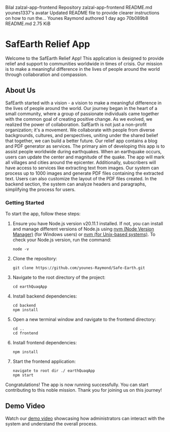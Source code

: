 Bilal
zalzal-app-frontend
Repository
zalzal-app-frontend
README.md
younes1337's avatar
Updated README file to provide clearer instructions on how to run the...
Younes Raymond authored 1 day ago
70b089b8
README.md
2.75 KiB
# SafEarth Relief App
Welcome to the SafEarth Relief App! This application is designed to provide relief and support to communities worldwide in times of crisis. Our mission is to make a meaningful difference in the lives of people around the world through collaboration and compassion.
## About Us
SafEarth started with a vision - a vision to make a meaningful difference in the lives of people around the world. Our journey began in the heart of a small community, where a group of passionate individuals came together with the common goal of creating positive change. As we evolved, we realized the power of collaboration. SafEarth is not just a non-profit organization; it's a movement. We collaborate with people from diverse backgrounds, cultures, and perspectives, uniting under the shared belief that together, we can build a better future.
Our relief app contains a blog and PDF generator as services. The primary aim of developing this app is to assist people worldwide during earthquakes. When an earthquake occurs, users can update the center and magnitude of the quake. The app will mark all villages and cities around the epicenter.
Additionally, subscribers will have access to services like extracting text from images. Our system can process up to 1000 images and generate PDF files containing the extracted text. Users can also customize the layout of the PDF files created. In the backend section, the system can analyze headers and paragraphs, simplifying the process for users.
### Getting Started
To start the app, follow these steps:
1. Ensure you have Node.js version v20.11.1 installed. If not, you can install and manage different versions of Node.js using [nvm (Node Version Manager)](https://github.com/coreybutler/nvm-windows/releases) (for Windows users) or [nvm (for Unix-based systems)](https://github.com/nvm-sh/nvm). To check your Node.js version, run the command:
   ```
   node -v
   ```
2. Clone the repository:
   ```
   git clone https://github.com/younes-Raymond/Safe-Earth.git
   ```
3. Navigate to the root directory of the project:
   ```
   cd earthQuaqApp
   ```
4. Install backend dependencies:
   ```
   cd backend
   npm install
   ```
6. Open a new terminal window and navigate to the frontend directory:
   ```
   cd ..
   cd frontend
   ```
7. Install frontend dependencies:
   ```
   npm install
   ```
8. Start the frontend application:
   ```
   navigate to root dir ./ earthQuaqApp
   npm start
   ```
Congratulations! The app is now running successfully. You can start contributing to this noble mission. Thank you for joining us on this journey!
## Demo Video
Watch our [demo video](https://youtu.be/k807KuWPJtg?si=Ydf_r-2ECWB5bh9y) showcasing how administrators can interact with the system and understand the overall process.
```
